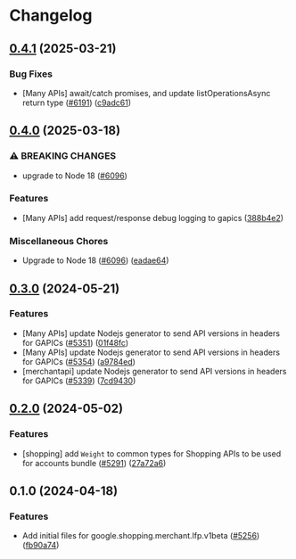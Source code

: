 # Changelog

## [0.4.1](https://github.com/googleapis/google-cloud-node/compare/lfp-v0.4.0...lfp-v0.4.1) (2025-03-21)


### Bug Fixes

* [Many APIs] await/catch promises, and update listOperationsAsync return type ([#6191](https://github.com/googleapis/google-cloud-node/issues/6191)) ([c9adc61](https://github.com/googleapis/google-cloud-node/commit/c9adc6150ad09630854554c2ed7e558fb3e04315))

## [0.4.0](https://github.com/googleapis/google-cloud-node/compare/lfp-v0.3.0...lfp-v0.4.0) (2025-03-18)


### ⚠ BREAKING CHANGES

* upgrade to Node 18 ([#6096](https://github.com/googleapis/google-cloud-node/issues/6096))

### Features

* [Many APIs] add request/response debug logging to gapics ([388b4e2](https://github.com/googleapis/google-cloud-node/commit/388b4e20329b7f6fc0dd061dddff573c45104213))


### Miscellaneous Chores

* Upgrade to Node 18 ([#6096](https://github.com/googleapis/google-cloud-node/issues/6096)) ([eadae64](https://github.com/googleapis/google-cloud-node/commit/eadae64d54e07aa2c65097ea52e65008d4e87436))

## [0.3.0](https://github.com/googleapis/google-cloud-node/compare/lfp-v0.2.0...lfp-v0.3.0) (2024-05-21)


### Features

* [Many APIs] update Nodejs generator to send API versions in headers for GAPICs ([#5351](https://github.com/googleapis/google-cloud-node/issues/5351)) ([01f48fc](https://github.com/googleapis/google-cloud-node/commit/01f48fce63ec4ddf801d59ee2b8c0db9f6fb8372))
* [Many APIs] update Nodejs generator to send API versions in headers for GAPICs ([#5354](https://github.com/googleapis/google-cloud-node/issues/5354)) ([a9784ed](https://github.com/googleapis/google-cloud-node/commit/a9784ed3db6ee96d171762308bbbcd57390b6866))
* [merchantapi] update Nodejs generator to send API versions in headers for GAPICs ([#5339](https://github.com/googleapis/google-cloud-node/issues/5339)) ([7cd9430](https://github.com/googleapis/google-cloud-node/commit/7cd9430085b9f5c4d9ed9f99be1dca3ae0e535ad))

## [0.2.0](https://github.com/googleapis/google-cloud-node/compare/lfp-v0.1.0...lfp-v0.2.0) (2024-05-02)


### Features

* [shopping] add `Weight` to common types for Shopping APIs to be used for accounts bundle ([#5291](https://github.com/googleapis/google-cloud-node/issues/5291)) ([27a72a6](https://github.com/googleapis/google-cloud-node/commit/27a72a6d16079ff025b4a9ac702c6d1bffd017ce))

## 0.1.0 (2024-04-18)


### Features

* Add initial files for google.shopping.merchant.lfp.v1beta ([#5256](https://github.com/googleapis/google-cloud-node/issues/5256)) ([fb90a74](https://github.com/googleapis/google-cloud-node/commit/fb90a7401d631d8ba90207fcce59fa3255cf713f))
